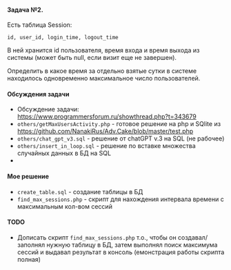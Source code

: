 #### Задача №2.

Есть таблица Session:
```
id, user_id, login_time, logout_time
```
В ней хранится id пользователя, время входа и время выхода из системы
(может быть null, если визит еще не завершен).

Определить в какое время за отдельно взятые сутки в системе находилось одновременно
максимальное число пользователей.

#### Обсуждения задачи
- Обсуждение задачи: https://www.programmersforum.ru/showthread.php?t=343679
- ``others/getMaxUsersActivity.php`` - готовое решение на php и SQlite из https://github.com/NanakiRus/Adv.Cake/blob/master/test.php
- ``others/chat_gpt_v3.sql`` - решение от chatGPT v.3 на SQL (не рабочее)
- ``others/insert_in_loop.sql`` - решение по вставке множества случайных данных в БД на SQL
- 
#### Мое решение
- ``create_table.sql`` - создание таблицы в БД
- ``find_max_sessions.php`` - скрипт для нахождения интервала времени с максимальным кол-вом сессий

#### TODO
- Дописать скрипт ``find_max_sessions.php`` т.о., чтобы он создавал/заполнял нужную таблицу в БД,
затем выполнял поиск максимума сессий и выдавал результат в консоль (емонстрация работы скрипта полная) 